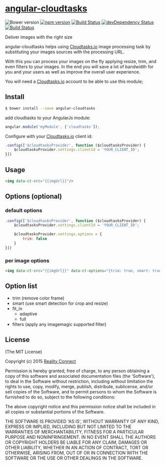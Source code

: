 # [angular-cloudtasks](https://cloudtasks.io)
![Bower version](https://img.shields.io/bower/v/angular-cloudtasks.svg?style=flat)
[![npm version](https://img.shields.io/npm/v/angular-cloudtasks.svg?style=flat)](https://www.npmjs.com/package/angular-cloudtasks)
[![Build Status](https://img.shields.io/travis/twbs/angular-cloudtasks/master.svg?style=flat)](https://travis-ci.org/twbs/angular-cloudtasks)
[![devDependency Status](https://img.shields.io/david/dev/twbs/angular-cloudtasks.svg?style=flat)](https://david-dm.org/twbs/angular-cloudtasks#info=devDependencies)
[![Build Status][travis-image]][travis-url]

Deliver images with the right size

angular-cloudtasks helps using [Cloudtasks.io](https://cloudtasks.io) image processing task by substituting your images sources with the processing URL.

With this you can process your images on the fly applying resize, trim, and even filters to your images. In the end you will save a lot of bandwidth for you and your users as well as improve the overall user experience.

You will need a [Cloudtasks.io](https://cloudtasks.io) account to be able to use this module;

## Install

```sh
$ bower install --save angular-cloudtasks
```

add cloudtasks to your AngularJs module:

```javascript
angular.module('myModule', ['cloudtasks']);
```

Configure with your [Cloudtasks.io](https://cloudtasks.io) client id:

```javascript
.config(['$cloudtasksProvider', function ($cloudtasksProvider) {
	$cloudtasksProvider.settings.clientId = 'YOUR_CLIENT_ID';
}])
```

## Usage

```html
<img data-ct-src="{{imgUrl}}"/>
```

## Options (optional)

### default options

```javascript
.config(['$cloudtasksProvider', function ($cloudtasksProvider) {
	$cloudtasksProvider.settings.clientId = 'YOUR_CLIENT_ID';

	$cloudtasksProvider.settings.options = {
		trim: false
	}
}])
```

### per image options

```html
<img data-ct-src="{{imgUrl}}" data-ct-options="{trim: true, smart: true}"/>
```

## Option list

 - trim (remove color frame)
 - smart (use smart detection for crop and resize)
 - fit_in
 	- adaptive
 	- full
 - filters (apply any imagemagic supported filter)

## License

(The MIT License)

Copyright (c) 2015 [Reality Connect](http://reality-connect.pt)

Permission is hereby granted, free of charge, to any person obtaining a copy of this software and associated documentation files (the 'Software'), to deal in the Software without restriction, including without limitation the rights to use, copy, modify, merge, publish, distribute, sublicense, and/or sell copies of the Software, and to permit persons to whom the Software is furnished to do so, subject to the following conditions:

The above copyright notice and this permission notice shall be included in all copies or substantial portions of the Software.

THE SOFTWARE IS PROVIDED 'AS IS', WITHOUT WARRANTY OF ANY KIND, EXPRESS OR IMPLIED, INCLUDING BUT NOT LIMITED TO THE WARRANTIES OF MERCHANTABILITY, FITNESS FOR A PARTICULAR PURPOSE AND NONINFRINGEMENT. IN NO EVENT SHALL THE AUTHORS OR COPYRIGHT HOLDERS BE LIABLE FOR ANY CLAIM, DAMAGES OR OTHER LIABILITY, WHETHER IN AN ACTION OF CONTRACT, TORT OR OTHERWISE, ARISING FROM, OUT OF OR IN CONNECTION WITH THE SOFTWARE OR THE USE OR OTHER DEALINGS IN THE SOFTWARE.

[npm-url]: https://npmjs.org/package/angular-cloudtasks
[npm-image]: https://badge.fury.io/js/angular-cloudtasks.svg
[travis-url]: https://travis-ci.org/Cloudtasks/angular-cloudtasks
[travis-image]: https://travis-ci.org/Cloudtasks/angular-cloudtasks.svg?branch=master
